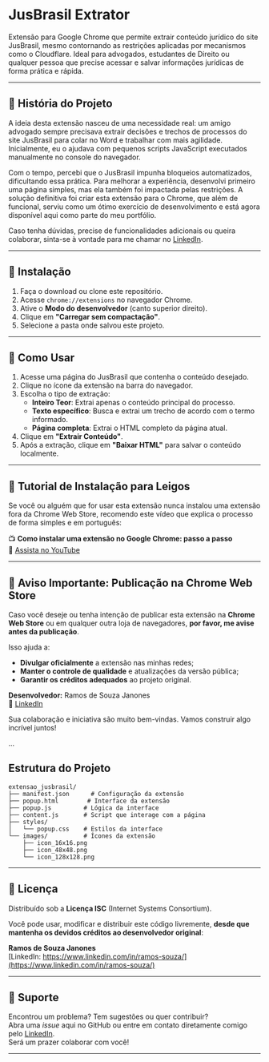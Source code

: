 # JusBrasil Extrator

Extensão para Google Chrome que permite extrair conteúdo jurídico do site JusBrasil, mesmo contornando as restrições aplicadas por mecanismos como o Cloudflare. Ideal para advogados, estudantes de Direito ou qualquer pessoa que precise acessar e salvar informações jurídicas de forma prática e rápida.

---

## 📖 História do Projeto

A ideia desta extensão nasceu de uma necessidade real: um amigo advogado sempre precisava extrair decisões e trechos de processos do site JusBrasil para colar no Word e trabalhar com mais agilidade. Inicialmente, eu o ajudava com pequenos scripts JavaScript executados manualmente no console do navegador.

Com o tempo, percebi que o JusBrasil impunha bloqueios automatizados, dificultando essa prática. Para melhorar a experiência, desenvolvi primeiro uma página simples, mas ela também foi impactada pelas restrições. A solução definitiva foi criar esta extensão para o Chrome, que além de funcional, serviu como um ótimo exercício de desenvolvimento e está agora disponível aqui como parte do meu portfólio.

Caso tenha dúvidas, precise de funcionalidades adicionais ou queira colaborar, sinta-se à vontade para me chamar no [LinkedIn](https://www.linkedin.com/in/ramos-souza/).

---

## 🚀 Instalação

1. Faça o download ou clone este repositório.
2. Acesse `chrome://extensions` no navegador Chrome.
3. Ative o **Modo do desenvolvedor** (canto superior direito).
4. Clique em **"Carregar sem compactação"**.
5. Selecione a pasta onde salvou este projeto.

---

## 🧠 Como Usar

1. Acesse uma página do JusBrasil que contenha o conteúdo desejado.
2. Clique no ícone da extensão na barra do navegador.
3. Escolha o tipo de extração:
   - **Inteiro Teor**: Extrai apenas o conteúdo principal do processo.
   - **Texto específico**: Busca e extrai um trecho de acordo com o termo informado.
   - **Página completa**: Extrai o HTML completo da página atual.
4. Clique em **"Extrair Conteúdo"**.
5. Após a extração, clique em **"Baixar HTML"** para salvar o conteúdo localmente.

---

## 🧩 Tutorial de Instalação para Leigos

Se você ou alguém que for usar esta extensão nunca instalou uma extensão fora da Chrome Web Store, recomendo este vídeo que explica o processo de forma simples e em português:

📺 **Como instalar uma extensão no Google Chrome: passo a passo**  
🔗 [Assista no YouTube](https://www.youtube.com/watch?v=3kQ92GUxoRo)

---

## 📢 Aviso Importante: Publicação na Chrome Web Store

Caso você deseje ou tenha intenção de publicar esta extensão na **Chrome Web Store** ou em qualquer outra loja de navegadores, **por favor, me avise antes da publicação**.

Isso ajuda a:

- **Divulgar oficialmente** a extensão nas minhas redes;
- **Manter o controle de qualidade** e atualizações da versão pública;
- **Garantir os créditos adequados** ao projeto original.

**Desenvolvedor:** Ramos de Souza Janones  
🔗 [LinkedIn](https://www.linkedin.com/in/ramos-souza/)

Sua colaboração e iniciativa são muito bem-vindas. Vamos construir algo incrível juntos!

...

## Estrutura do Projeto

```
extensao_jusbrasil/
├── manifest.json      # Configuração da extensão
├── popup.html        # Interface da extensão
├── popup.js         # Lógica da interface
├── content.js       # Script que interage com a página
├── styles/
│   └── popup.css    # Estilos da interface
└── images/          # Ícones da extensão
    ├── icon_16x16.png
    ├── icon_48x48.png
    └── icon_128x128.png
```


---

## 📄 Licença

Distribuído sob a **Licença ISC** (Internet Systems Consortium).

Você pode usar, modificar e distribuir este código livremente, **desde que mantenha os devidos créditos ao desenvolvedor original**:

**Ramos de Souza Janones**  
[LinkedIn: https://www.linkedin.com/in/ramos-souza/](https://www.linkedin.com/in/ramos-souza/)

---

## 💬 Suporte

Encontrou um problema? Tem sugestões ou quer contribuir?  
Abra uma *issue* aqui no GitHub ou entre em contato diretamente comigo pelo [LinkedIn](https://www.linkedin.com/in/ramos-souza/).  
Será um prazer colaborar com você!

---


